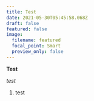 ```yaml
---
title: Test
date: 2021-05-30T05:45:58.068Z
draft: false
featured: false
image:
  filename: featured
  focal_point: Smart
  preview_only: false
---
```

**Test**

*test*

1. test